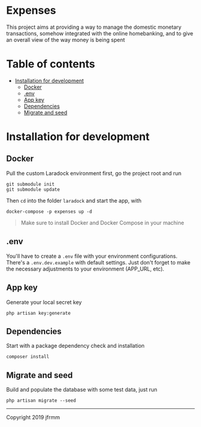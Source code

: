 # Expenses

This project aims at providing a way to manage the domestic monetary transactions, somehow integrated with the online homebanking, and to give an overall view of the way money is being spent

# Table of contents

-   [Installation for development](#installation-for-development)
    -   [Docker](#docker)
    -   [.env](#.env)
    -   [App key](#app-key)
    -   [Dependencies](#dependencies)
    -   [Migrate and seed](#migrate-and-seed)

# Installation for development

## Docker

Pull the custom Laradock environment first, go the project root and run

```
git submodule init
git submodule update
```

Then `cd` into the folder `laradock` and start the app, with

```
docker-compose -p expenses up -d
```

> Make sure to install Docker and Docker Compose in your machine

## .env

You'll have to create a `.env` file with your environment configurations. There's a `.env.dev.example` with default settings. Just don't forget to make the necessary adjustments to your environment (APP_URL, etc).

## App key

Generate your local secret key

```
php artisan key:generate
```

## Dependencies

Start with a package dependency check and installation

```
composer install
```

## Migrate and seed

Build and populate the database with some test data, just run

```
php artisan migrate --seed
```

---

Copyright 2019 jfrmm
